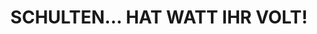 ---
title: "SCHULTEN... HAT WATT IHR VOLT!"
url: /ahaus/schulten-hat-watt-ihr-volt/
shop: Andenken
---